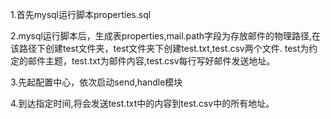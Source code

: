 1.首先mysql运行脚本properties.sql

2.mysql运行脚本后，生成表properties,mail.path字段为存放邮件的物理路径,在该路径下创建test文件夹，test文件夹下创建test.txt,test.csv两个文件.
test为约定的邮件主题，test.txt为邮件内容,test.csv每行写好邮件发送地址。

3.先起配置中心，依次启动send,handle模块

4.到达指定时间,将会发送test.txt中的内容到test.csv中的所有地址。

